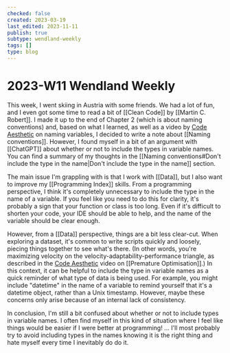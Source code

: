 ```yaml
---
checked: false
created: 2023-03-19
last_edited: 2023-11-11
publish: true
subtype: wendland-weekly
tags: []
type: blog
---
```

# 2023-W11 Wendland Weekly

This week, I went skiing in Austria with some friends. We had a lot of fun, and I even got some time to read a bit of [[Clean Code]] by [[Martin C. Robert]]. I made it up to the end of Chapter 2 (which is about naming conventions) and, based on what I learned, as well as a video by [Code Aesthetic](https://www.youtube.com/watch?v=-J3wNP6u5YU&ab_channel=CodeAesthetic) on naming variables, I decided to write a note about [[Naming conventions]]. However, I found myself in a bit of an argument with [[ChatGPT]] about whether or not to include the types in variable names. You can find a summary of my thoughts in the [[Naming conventions#Don't include the type in the name|Don't include the type in the name]] section.

The main issue I'm grappling with is that I work with [[Data]], but I also want to improve my [[Programming Index]] skills. From a programming perspective, I think it's completely unnecessary to include the type in the name of a variable. If you feel like you need to do this for clarity, it's probably a sign that your function or class is too long. Even if it's difficult to shorten your code, your IDE should be able to help, and the name of the variable should be clear enough.

However, from a [[Data]] perspective, things are a bit less clear-cut. When exploring a dataset, it's common to write scripts quickly and loosely, piecing things together to see what's there. (In other words, you're maximizing velocity on the velocity-adaptability-performance triangle, as described in the [Code Aesthetic](https://www.youtube.com/watch?v=tKbV6BpH-C8&ab_channel=CodeAesthetic) video on [[Premature Optimisation]].) In this context, it can be helpful to include the type in variable names as a quick reminder of what type of data is being used. For example, you might include "datetime" in the name of a variable to remind yourself that it's a datetime object, rather than a Unix timestamp. However, maybe these concerns only arise because of an internal lack of consistency.

In conclusion, I'm still a bit confused about whether or not to include types in variable names. I often find myself in this kind of situation where I feel like things would be easier if I were better at programming! ... I'll most probably try to avoid including types in the names knowing it is the right thing and hate myself every time I inevitably do do it.

